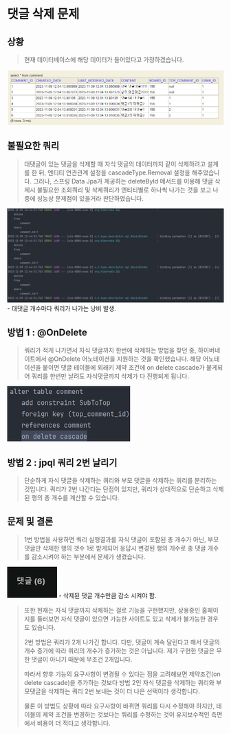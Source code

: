 
# 댓글 삭제 문제

## 상황

> 현재 데이터베이스에 해당 데이터가 들어있다고 가정하겠습니다.

<img src="./image/problem1/problem-1-120806.png">

## 불필요한 쿼리

> 대댓글이 있는 댓글을 삭제할 때 자식 댓글의 데이터까지 같이 삭제하려고 설계를 한 뒤, 
> 엔티티 연관관계 설정을 cascadeType.Removal 설정을 해주었습니다.
> 그러나, 스프링 Data Jpa가 제공하는 deleteById 메서드를 이용해 댓글 삭제시 불필요한 조회쿼리 및 삭제쿼리가 
> 엔티티별로 하나씩 나가는 것을 보고 나중에 성능상 문제점이 있을거라 판단하였습니다. 

<img src="./image/problem1/problem-1-124956.png">
- 대댓글 개수마다 쿼리가 나가는 낭비 발생.

## 방법 1 : @OnDelete

> 쿼리가 적게 나가면서 자식 댓글까지 한번에
> 삭제하는 방법을 찾던 중, 하이버네이트에서 @OnDelete 어노테이션을 지원하는 것을 확인했습니다.
> 해당 어노테이션을 붙이면 댓글 테이블에 외래키 제약 조건에 on delete cascade가 붙게되어
> 쿼리를 한번만 날려도 자식댓글까지 삭제가 다 진행되게 됩니다.

<img src="./image/problem1/problem-1-123856.png">

## 방법 2 : jpql 쿼리 2번 날리기

> 단순하게 자식 댓글을 삭제하는 쿼리와 부모 댓글을 삭제하는 쿼리를 분리하는 것입니다.
> 쿼리가 2번 나간다는 단점이 있지만, 쿼리가 상대적으로 단순하고 삭제된 행의 총 개수를
> 계산할 수 있습니다.


## 문제 및 결론

> 1번 방법을 사용하면 쿼리 실행결과를 자식 댓글이 포함된 총 개수가 아닌,
> 부모댓글만 삭제한 행의 갯수 1로 받게되어 응답시 변경된 행의 개수로 총 댓글 개수를
> 감소시켜야 하는 부분에서 문제가 생겼습니다.

<img src="./image/problem1/problem-1-135020.png">
- 삭제된 댓글 개수만큼 감소 시켜야 함. <br>
 
> 
> 또한 현재는 자식 댓글까지 삭제하는 걸로 기능을 구현했지만, 상용중인 홈페이지를 둘러보면 자식 댓글이 있으면 
> 가능한 사이트도 있고 삭제가 불가능한 경우도 있습니다. 
> 
> 2번 방법은 쿼리가 2개 나가긴 합니다. 다만, 댓글이 계속 달린다고
> 해서 댓글의 개수 증가에 따라 쿼리의 개수가 증가하는 것은 아닙니다. 제가 구현한 댓글은 무한 댓글이 아니기 때문에 무조건 2개입니다.
> 
> 따라서 향후 기능의 요구사항이 변경될 수 있다는 점을 고려해보면 제약조건(on delete cascade)을 추가하는 것보다 방법 2인 자식 댓글을 삭제하는
> 쿼리와 부모댓글을 삭제하는 쿼리 2번 보내는 것이 더 나은 선택이라 생각합니다. 
> 
> 
> 물론 이 방법도 상황에 따라 요구사항이 바뀌면 쿼리를 다시 수정해야 하지만, 테이블의 제약 조건을 변경하는
> 것보다는 쿼리를 수정하는 것이 유지보수적인 측면에서 비용이 더 적다고 생각합니다.

